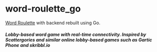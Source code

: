 # word-roulette_go
[Word Roulette](https://github.com/gschussler/word-roulette) with backend rebuilt using Go.

##### Lobby-based word game with real-time connectivity. Inspired by Scattergories and similar online lobby-based games such as Gartic Phone and skribbl.io
